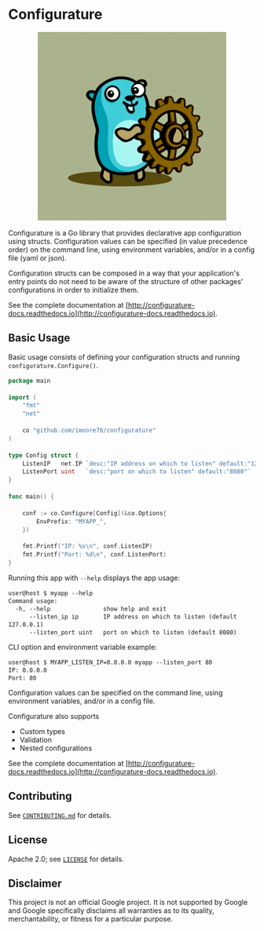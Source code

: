 # Configurature

<p align="center">
<img src="logo.png" height="384" width="384" alt="configurature logo" />
</p>

Configurature is a Go library that provides declarative app configuration using structs.
Configuration values can be specified (in value precedence order) on the command line,
using environment variables, and/or in a config file (yaml or json).

Configuration structs can be composed in a way that your application's entry points do not
need to be aware of the structure of other packages' configurations in order to initialize them.

See the complete documentation at [http://configurature-docs.readthedocs.io](http://configurature-docs.readthedocs.io).

## Basic Usage

Basic usage consists of defining your configuration structs and running `configurature.Configure()`.

```go
package main

import (
    "fmt"
    "net"

    co "github.com/imoore76/configurature"
)

type Config struct {
    ListenIP   net.IP `desc:"IP address on which to listen" default:"127.0.0.1"`
    ListenPort uint   `desc:"port on which to listen" default:"8080"`
}

func main() {

    conf := co.Configure[Config](&co.Options{
        EnvPrefix: "MYAPP_",
    })

    fmt.Printf("IP: %s\n", conf.ListenIP)
    fmt.Printf("Port: %d\n", conf.ListenPort)
}
```

Running this app with `--help` displays the app usage:

```
user@host $ myapp --help
Command usage:
  -h, --help               show help and exit
      --listen_ip ip       IP address on which to listen (default 127.0.0.1)
      --listen_port uint   port on which to listen (default 8080)
```

CLI option and environment variable example:
```
user@host $ MYAPP_LISTEN_IP=0.0.0.0 myapp --listen_port 80
IP: 0.0.0.0
Port: 80
```

Configuration values can be specified on the command line, using environment variables, and/or in a config file.

Configurature also supports

* Custom types
* Validation
* Nested configurations

See the complete documentation at [http://configurature-docs.readthedocs.io](http://configurature-docs.readthedocs.io).

## Contributing

See [`CONTRIBUTING.md`](CONTRIBUTING.md) for details.                           

## License 

Apache 2.0; see [`LICENSE`](LICENSE) for details.                      

## Disclaimer                                                                   

This project is not an official Google project. It is not supported by Google and Google specifically
disclaims all warranties as to its quality, merchantability, or fitness for a particular purpose.

